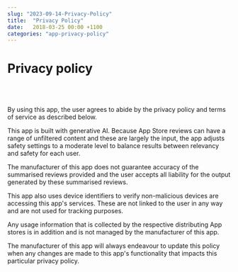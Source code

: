 ```yaml
---
slug: "2023-09-14-Privacy-Policy"
title:  "Privacy Policy"
date:   2018-03-25 00:00 +1100
categories: "app-privacy-policy"
---
```


# Privacy policy
<br/>
<br/>



By using  this app, the user agrees to abide by the privacy policy and terms of service as described below.

This app is built with generative AI. Because App Store reviews can have a range of unfiltered content and these are largely the input, the app adjusts safety settings to a moderate level to balance results between relevancy and safety for each user.

The manufacturer of this app does not guarantee accuracy of the summarised reviews provided and the user accepts all liability for the output generated by these summarised reviews.

This app also uses device identifiers to verify non-malicious devices are accessing this app's services. These are not linked to the user in any way and are not used for tracking purposes.

Any usage information that is collected by the respective distributing App stores is in addition and is not managed by the manufacturer of this app.

The manufacturer of this app will always endeavour to update this policy when any changes are made to this app's functionality that impacts this particular privacy policy.
